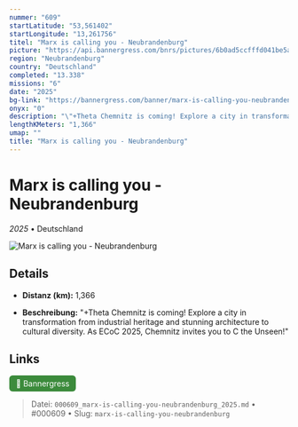 ```yaml
---
nummer: "609"
startLatitude: "53,561402"
startLongitude: "13,261756"
titel: "Marx is calling you - Neubrandenburg"
picture: "https://api.bannergress.com/bnrs/pictures/6b0ad5ccfffd041be5a78ec6f05071c3"
region: "Neubrandenburg"
country: "Deutschland"
completed: "13.338"
missions: "6"
date: "2025"
bg-link: "https://bannergress.com/banner/marx-is-calling-you-neubrandenburg-459a"
onyx: "0"
description: "\"+Theta Chemnitz is coming! Explore a city in transformation from industrial heritage and stunning architecture to cultural diversity. As ECoC 2025, Chemnitz invites you to C the Unseen!\""
lengthKMeters: "1,366"
umap: ""
title: "Marx is calling you - Neubrandenburg"
---
```

# Marx is calling you - Neubrandenburg

*2025* • Deutschland

![Marx is calling you - Neubrandenburg](https://api.bannergress.com/bnrs/pictures/6b0ad5ccfffd041be5a78ec6f05071c3)

## Details
- **Distanz (km):** 1,366



- **Beschreibung:** "+Theta Chemnitz is coming! Explore a city in transformation from industrial heritage and stunning architecture to cultural diversity. As ECoC 2025, Chemnitz invites you to C the Unseen!"


## Links
<div style="margin-top: 0.5em;">
<a href="https://bannergress.com/banner/marx-is-calling-you-neubrandenburg-459a" target="_blank" style="display:inline-block;margin-right:8px;padding:6px 12px;background-color:#3c8b3c;color:white;text-decoration:none;border-radius:6px;">🔗 Bannergress</a>

</div>


> Datei: `000609_marx-is-calling-you-neubrandenburg_2025.md` • #000609 • Slug: `marx-is-calling-you-neubrandenburg`
